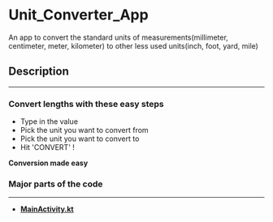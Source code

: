 # Unit_Converter_App
An app to convert the standard units of measurements(millimeter, centimeter, meter, kilometer) to other less used units(inch, foot, yard, mile)

## Description
---

### Convert lengths with these easy steps
- Type in the value
- Pick the unit you want to convert from
- Pick the unit you want to convert to
- Hit 'CONVERT' !

**Conversion made easy**

### Major parts of the code
---
- **[MainActivity.kt](https://github.com/Bamidele1234/Unit_Converter_App/blob/master/app/src/main/java/com/example/Unit_Converter_App/MainActivity.kt)**
